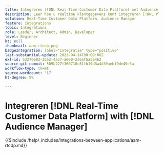 ```yaml
---
title: Integreren [!DNL Real-Time Customer Data Platform] met Audience Manager
description: Leer hoe u realtime klantgegevens kunt integreren [!DNL Platform] met Audience Manager.
solution: Real-Time Customer Data Platform, Audience Manager
feature: Integrations
topic: Integrations
role: Leader, Architect, Admin, Developer
level: Beginner
kt: null
thumbnail: aam-rtcdp.png
badgeIntegration: label="Integratie" type="positive"
last-substantial-update: 2023-04-14T00:00:00Z
exl-id: b3270603-3b62-4ac7-a6e0-236afba5e462
source-git-commit: 509b227f360718e81fb19d3a4d30aebf9de49e5a
workflow-type: tm+mt
source-wordcount: '17'
ht-degree: 5%

---
```


# Integreren [!DNL Real-Time Customer Data Platform] with [!DNL Audience Manager]

{{$include /help/_includes/integrations-between-applications/aam-rtcdp.md}}
